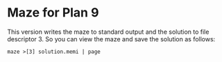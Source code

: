 Maze for Plan 9
===============

This version writes the maze to standard output and the solution
to file descriptor 3. So you can view the maze and save the solution
as follows:

`maze >[3] solution.memi | page`
